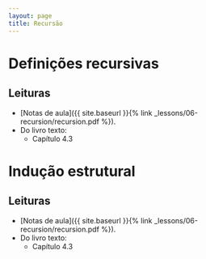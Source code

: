 ```yaml
---
layout: page
title: Recursão
---
```


# Definições recursivas

## Leituras

- [Notas de aula]({{ site.baseurl }}{% link _lessons/06-recursion/recursion.pdf %}).
- Do livro texto:
  - Capítulo 4.3

# Indução estrutural

## Leituras

- [Notas de aula]({{ site.baseurl }}{% link _lessons/06-recursion/recursion.pdf %}).
- Do livro texto:
  - Capítulo 4.3

